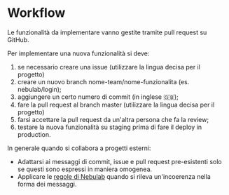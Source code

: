 # Workflow

Le funzionalità da implementare vanno gestite tramite pull request su GitHub.

Per implementare una nuova funzionalità si deve:

1. se necessario creare una issue (utilizzare la lingua decisa per il progetto)
2. creare un nuovo branch nome-team/nome-funzionalita (es. nebulab/login);
3. aggiungere un certo numero di commit (in inglese :gb:);
4. fare la pull request al branch master (utilizzare la lingua decisa per il progetto)
5. farsi accettare la pull request da un'altra persona che fa la review;
6. testare la nuova funzionalità su staging prima di fare il deploy in production.

In generale quando si collabora a progetti esterni:

- Adattarsi ai messaggi di commit, issue e pull request pre-esistenti solo se questi sono espressi 
  in maniera omogenea.
- Applicare le [regole di Nebulab](https://github.com/nebulab/playbook/blob/master/sviluppo/usare-git.md#messaggi-di-commit) 
  quando si rileva un'incoerenza nella forma dei messaggi.
